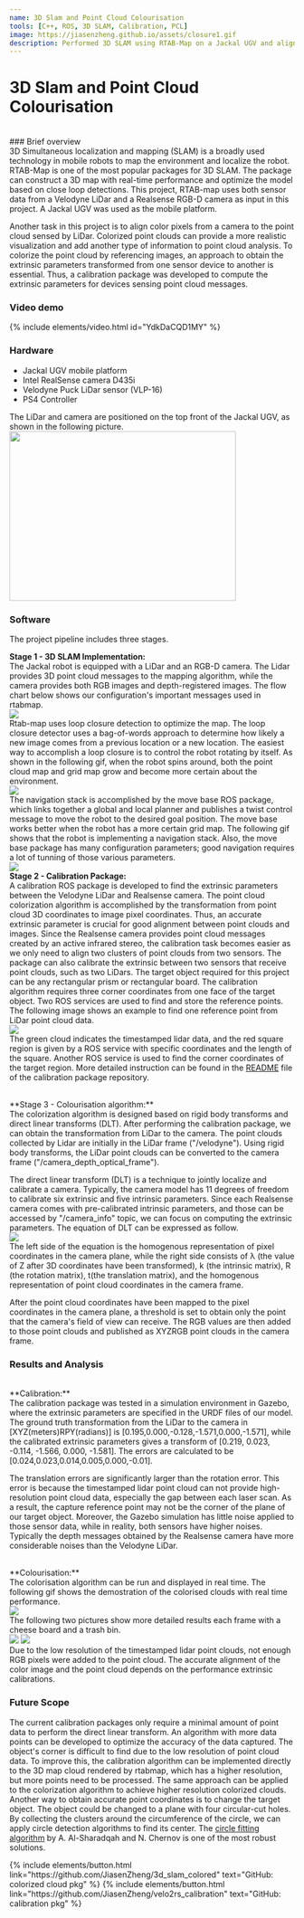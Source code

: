 ```yaml
---
name: 3D Slam and Point Cloud Colourisation
tools: [C++, ROS, 3D SLAM, Calibration, PCL]
image: https://jiasenzheng.github.io/assets/closure1.gif
description: Performed 3D SLAM using RTAB-Map on a Jackal UGV and aligned the color pixel to the point cloud; Developed a calibration ROS package to compute the extrinsic parameters between a LiDar and an RGB-D camera.
---
```


# 3D Slam and Point Cloud Colourisation
<br>
### Brief overview
<br>
3D Simultaneous localization and mapping (SLAM) is a broadly used technology in mobile robots to map the environment and localize the robot. RTAB-Map is one of the most popular packages for 3D SLAM. The package can construct a 3D map with real-time performance and optimize the model based on close loop detections. This project, RTAB-map uses both sensor data from a Velodyne LiDar and a Realsense RGB-D camera as input in this project. A Jackal UGV was used as the mobile platform. 

Another task in this project is to align color pixels from a camera to the point cloud sensed by LiDar. Colorized point clouds can provide a more realistic visualization and add another type of information to point cloud analysis. To colorize the point cloud by referencing images, an approach to obtain the extrinsic parameters transformed from one sensor device to another is essential. Thus, a calibration package was developed to compute the extrinsic parameters for devices sensing point cloud messages.
<br>
### Video demo
{% include elements/video.html id="YdkDaCQD1MY" %}
<br>

### Hardware
* Jackal UGV mobile platform 
* Intel RealSense camera D435i
* Velodyne Puck LiDar sensor (VLP-16)
* PS4 Controller

The LiDar and camera are positioned on the top front of the Jackal UGV, as shown in the following picture.
<br>
<img src="{{ site.url }}{{ site.baseurl }}/assets/jackal1.png" style="height: 300px; width:400px;"/>
<br>


### Software
The project pipeline includes three stages.

**Stage 1 - 3D SLAM Implementation:**
<br>
The Jackal robot is equipped with a LiDar and an RGB-D camera. The Lidar provides 3D point cloud messages to the mapping algorithm, while the camera provides both RGB images and depth-registered images. The flow chart below shows our configuration's important messages used in rtabmap.
<br>
<img src="{{ site.url }}{{ site.baseurl }}/assets/rtab1.png"/>
<br>
Rtab-map uses loop closure detection to optimize the map. The loop closure detector uses a bag-of-words approach to determine how likely a new image comes from a previous location or a new location. The easiest way to accomplish a loop closure is to control the robot rotating by itself. As shown in the following gif, when the robot spins around, both the point cloud map and grid map grow and become more certain about the environment.
<br>
<img src="{{ site.url }}{{ site.baseurl }}/assets/closure1.gif"/>
<br>
The navigation stack is accomplished by the move base ROS package, which links together a global and local planner and publishes a twist control message to move the robot to the desired goal position. The move base works better when the robot has a more certain grid map. The following gif shows that the robot is implementing a navigation stack. Also, the move base package has many configuration parameters; good navigation requires a lot of tunning of those various parameters.
<br>
<img src="{{ site.url }}{{ site.baseurl }}/assets/nav1.gif"/>
<br>
**Stage 2 - Calibration Package:**
<br>
A calibration ROS package is developed to find the extrinsic parameters between the Velodyne LiDar and Realsense camera. The point cloud colorization algorithm is accomplished by the transformation from point cloud 3D coordinates to image pixel coordinates. Thus, an accurate extrinsic parameter is crucial for good alignment between point clouds and images. Since the Realsense camera provides point cloud messages created by an active infrared stereo, the calibration task becomes easier as we only need to align two clusters of point clouds from two sensors. The package can also calibrate the extrinsic between two sensors that receive point clouds, such as two LiDars. The target object required for this project can be any rectangular prism or rectangular board. The calibration algorithm requires three corner coordinates from one face of the target object. Two ROS services are used to find and store the reference points. The following image shows an example to find one reference point from LiDar point cloud data.
<br>
<img src="{{ site.url }}{{ site.baseurl }}/assets/calib7.png"/>
<br>
The green cloud indicates the timestamped lidar data, and the red square region is given by a ROS service with specific coordinates and the length of the square. Another ROS service is used to find the corner coordinates of the target region. More detailed instruction can be found in the [README](https://github.com/JiasenZheng/velo2rs_calibration) file of the calibration package repository. 

<br>
**Stage 3 - Colourisation algorithm:**
<br>
The colorization algorithm is designed based on rigid body transforms and direct linear transforms (DLT). After performing the calibration package, we can obtain the transformation from LiDar to the camera. The point clouds collected by Lidar are initially in the LiDar frame ("/velodyne"). Using rigid body transforms, the LiDar point clouds can be converted to the camera frame ("/camera_depth_optical_frame"). 

The direct linear transform (DLT) is a technique to jointly localize and calibrate a camera. Typically, the camera model has 11 degrees of freedom to calibrate six extrinsic and five intrinsic parameters. Since each Realsense camera comes with pre-calibrated intrinsic parameters, and those can be accessed by "/camera_info" topic, we can focus on computing the extrinsic parameters. The equation of DLT can be expressed as follow.
<br>
<img src="{{ site.url }}{{ site.baseurl }}/assets/dlt1.png"/>
<br>
The left side of the equation is the homogenous representation of pixel coordinates in the camera plane, while the right side consists of λ (the value of Z after 3D coordinates have been transformed), k (the intrinsic matrix), R (the rotation matrix), t(the translation matrix), and the homogenous representation of point cloud coordinates in the camera frame.

After the point cloud coordinates have been mapped to the pixel coordinates in the camera plane, a threshold is set to obtain only the point that the camera's field of view can receive. The RGB values are then added to those point clouds and published as XYZRGB point clouds in the camera frame. 


### Results and Analysis
<br>
**Calibration:**<br>
The calibration package was tested in a simulation environment in Gazebo, where the extrinsic parameters are specified in the URDF files of our model. The ground truth transformation from the LiDar to the camera in [XYZ(meters)RPY(radians)]  is [0.195,0.000,-0.128,-1.571,0.000,-1.571], while the calibrated extrinsic parameters gives a transform of [0.219, 0.023, -0.114, -1.566, 0.000, -1.581]. The errors are calculated to be  [0.024,0.023,0.014,0.005,0.000,-0.01].

The translation errors are significantly larger than the rotation error. This error is because the timestamped lidar point cloud can not provide high-resolution point cloud data, especially the gap between each laser scan. As a result, the capture reference point may not be the corner of the plane of our target object. Moreover, the Gazebo simulation has little noise applied to those sensor data, while in reality, both sensors have higher noises. Typically the depth messages obtained by the Realsense camera have more considerable noises than the Velodyne LiDar. 


<br>
**Colourisation:**<br>
The colorisation algorithm can be run and displayed in real time. The following gif shows the demostration of the colorised clouds with real time performance.
<br>
<img src="{{ site.url }}{{ site.baseurl }}/assets/color1.gif"/>
<br>
The following two pictures show more detailed results each frame with a cheese board and a trash bin.
<br>
<img src="{{ site.url }}{{ site.baseurl }}/assets/color1.png"/>

<img src="{{ site.url }}{{ site.baseurl }}/assets/color3.png"/>
<br>
Due to the low resolution of the timestamped lidar point clouds, not enough RGB pixels were added to the point cloud. The accurate alignment of the color image and the point cloud depends on the performance extrinsic calibrations. 



### Future Scope 

The current calibration packages only require a minimal amount of point data to perform the direct linear transform. An algorithm with more data points can be developed to optimize the accuracy of the data captured. The object's corner is difficult to find due to the low resolution of point cloud data. To improve this, the calibration algorithm can be implemented directly to the 3D map cloud rendered by rtabmap, which has a higher resolution, but more points need to be processed. The same approach can be applied to the colorization algorithm to achieve higher resolution colorized clouds. Another way to obtain accurate point coordinates is to change the target object. The object could be changed to a plane with four circular-cut holes. By collecting the clusters around the circumference of the circle, we can apply circle detection algorithms to find its center. The [circle fitting algorithm](https://projecteuclid.org/journals/electronic-journal-of-statistics/volume-3/issue-none/Error-analysis-for-circle-fitting-algorithms/10.1214/09-EJS419.full) by A. Al-Sharadqah and N. Chernov is one of the most robust solutions.






<p class="text-center">
{% include elements/button.html link="https://github.com/JiasenZheng/3d_slam_colored" text="GitHub: colorized cloud pkg" %}
{% include elements/button.html link="https://github.com/JiasenZheng/velo2rs_calibration" text="GitHub: calibration pkg" %}
</p>